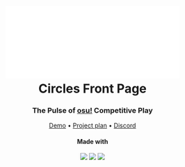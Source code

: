 <h1 align="center">
  <img src="./public/logoInlineV3-White.png" alt="CirclesFP log0" width="400">
  <br>
  Circles Front Page
  <br>
</h1>
<h3 align="center">The Pulse of <a href="https://osu.ppy.sh">osu!</a> Competitive Play</h5>
<p align="center">
  <a href="https://circlesfrontpage.iii.cl/">Demo</a> •
  <a href="https://github.com/users/ilia-21/projects/1/views/2">Project plan</a> •
  <a href="https://discord.gg/WsXtQ9YC2d">Discord</a>
</p>
<h4 align="center">Made with</h5>
<div align="center">
    <a href="https://www.typescriptlang.org/"><img src="https://img.shields.io/badge/TypeScript-007ACC?style=for-the-badge&logo=typescript&logoColor=white"></a>
    <a href="https://react.dev/"><img src="https://img.shields.io/badge/React-20232A?style=for-the-badge&logo=react&logoColor=61DAFB"></a>
    <a href="https://osu.ppy.sh/"></a><img src="https://img.shields.io/badge/osu!api-FF66AA?style=for-the-badge&logo=osu!&logoColor=white"></a>
</div>
